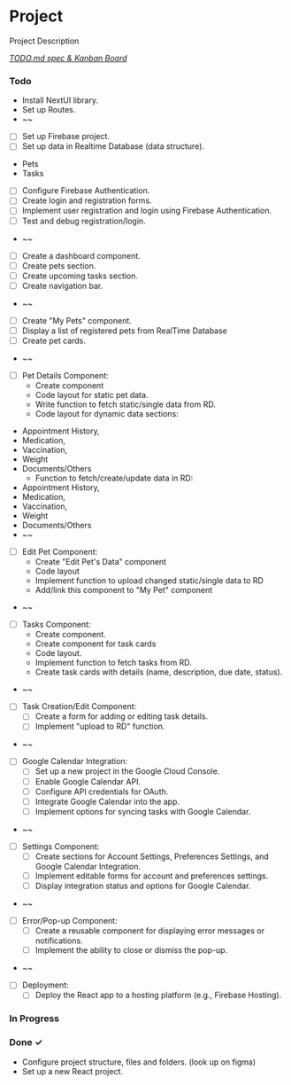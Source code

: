 # Project

Project Description

<em>[TODO.md spec & Kanban Board](https://bit.ly/3fCwKfM)</em>

### Todo

- Install NextUI library.  
- Set up Routes.  
- ~~  
- [ ] Set up Firebase project.  
- [ ] Set up data in Realtime Database (data structure).  
- Pets  
- Tasks  
- [ ] Configure Firebase Authentication.  
- [ ] Create login and registration forms.  
- [ ] Implement user registration and login using Firebase Authentication.  
- [ ] Test and debug registration/login.  
- ~~  
- [ ] Create a dashboard component.  
- [ ] Create pets section.  
- [ ] Create upcoming tasks section.  
- [ ] Create navigation bar.  
- ~~  
- [ ] Create "My Pets" component.  
- [ ] Display a list of registered pets from RealTime Database  
- [ ] Create pet cards.  
- ~~  
- [ ] Pet Details Component:  
  - Create component  
  - Code layout for static pet data.  
  - Write function to fetch static/single data from RD.  
  - Code layout for dynamic data sections:  
- Appointment History,  
- Medication,  
- Vaccination,  
- Weight  
- Documents/Others  
  - Function to fetch/create/update data in RD:  
- Appointment History,  
- Medication,  
- Vaccination,  
- Weight  
- Documents/Others  
- ~~  
- [ ] Edit Pet Component:  
  - Create "Edit Pet's Data" component  
  - Code layout  
  - Implement function to upload changed static/single data to RD  
  - Add/link this component to "My Pet" component  
- ~~  
- [ ] Tasks Component:  
  - Create component.  
  - Create component for task cards  
  - Code layout.  
  - Implement function to fetch tasks from RD.  
  - Create task cards with details (name, description, due date, status).  
- ~~  
- [ ] Task Creation/Edit Component:  
  - [ ] Create a form for adding or editing task details.  
  - [ ] Implement "upload to RD" function.  
- ~~  
- [ ] Google Calendar Integration:  
  - [ ] Set up a new project in the Google Cloud Console.  
  - [ ] Enable Google Calendar API.  
  - [ ] Configure API credentials for OAuth.  
  - [ ] Integrate Google Calendar into the app.  
  - [ ] Implement options for syncing tasks with Google Calendar.  
- ~~  
- [ ] Settings Component:  
  - [ ] Create sections for Account Settings, Preferences Settings, and Google Calendar Integration.  
  - [ ] Implement editable forms for account and preferences settings.  
  - [ ] Display integration status and options for Google Calendar.  
- ~~  
- [ ] Error/Pop-up Component:  
  - [ ] Create a reusable component for displaying error messages or notifications.  
  - [ ] Implement the ability to close or dismiss the pop-up.  
- ~~  
- [ ] Deployment:  
  - [ ] Deploy the React app to a hosting platform (e.g., Firebase Hosting).  

### In Progress


### Done ✓

- Configure project structure, files and folders. (look up on figma)  
- Set up a new React project.  

